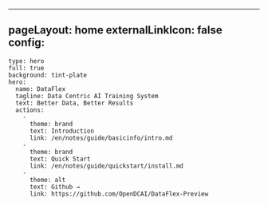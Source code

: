 ---
pageLayout: home
externalLinkIcon: false
config:
  -
    type: hero
    full: true
    background: tint-plate
    hero:
      name: DataFlex
      tagline: Data Centric AI Training System
      text: Better Data, Better Results
      actions:
        -
          theme: brand
          text: Introduction
          link: /en/notes/guide/basicinfo/intro.md
        -
          theme: brand
          text: Quick Start
          link: /en/notes/guide/quickstart/install.md
        -
          theme: alt
          text: Github →
          link: https://github.com/OpenDCAI/DataFlex-Preview
